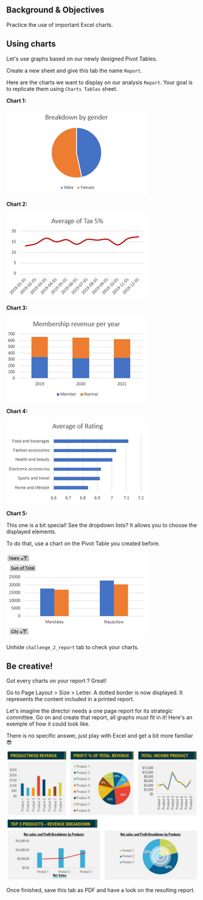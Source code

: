 ## Background & Objectives

Practice the use of important Excel charts.

## Using charts

Let's use graphs based on our newly designed Pivot Tables.

Create a new sheet and give this tab the name `Report`.

Here are the charts we want to display on our analysis `Report`. Your goal is to replicate them using `Charts Tables` sheet.

**Chart 1:**

![assets/Untitled.png](assets/Untitled.png)

**Chart 2:**

![assets/Untitled%201.png](assets/Untitled%201.png)

**Chart 3:**

![assets/Untitled%202.png](assets/Untitled%202.png)

**Chart 4:**

![assets/Untitled%203.png](assets/Untitled%203.png)

**Chart 5:**

This one is a bit special! See the dropdown lists? It allows you to choose the displayed elements.

To do that, use a chart on the Pivot Table you created before.

![assets/Untitled%204.png](assets/Untitled%204.png)

Unhide `challenge_2_report` tab to check your charts.

## Be creative!

Got every charts on your report ? Great!

Go to Page Layout > Size > Letter. A dotted border is now displayed. It represents the content included in a printed report.

Let's imagine the director needs a one page report for its strategic committee. Go on and create that report, all graphs must fit in it! Here's an exemple of how it could look like.

There is no specific answer, just play with Excel and get a bit more familiar 😎

![assets/Untitled%205.png](assets/Untitled%205.png)

Once finished, save this tab as PDF and have a look on the resulting report.
